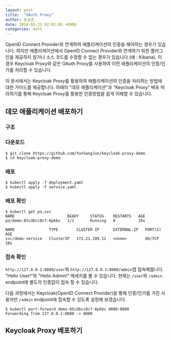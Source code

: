 ```yaml
---
layout: post
title:  "OAuth Proxy"
author: 윤상준
date: 2018-05-23 02:01:05 +0900
categories: auth
---
```


OpenID Connect Provider와 연계하여 애플리케이션의 인증을 해야하는 경우가 있습니다. 하지만 애플리케이션에서 OpenID Connect Provider와 연계하기 위한 플러그인을 제공하지 않거나 소스 코드를 수정할 수 없는 경우가 있습니다.(예 : Kibana). 이 경우 Keycloak Proxy와 같은 OAuth Proxy를 사용하여 이런 애플리케이션의 인증/인가를 처리할 수 있습니다.

이 문서에서는 Keycloak Proxy를 활용하여 애플리케이션의 인증을 처리하는 방법에 대한 가이드를 제공합니다.
아래의 "데모 애플리케이션"과 "Keycloak Proxy" 배포 따라하기를 통해 Keycloak Proxy를 활용한 인증방법을 쉽게 이해할 수 있습니다.

## 데모 애플리케이션 배포하기

### 구조


### 다운로드

```
$ git clone https://github.com/YunSangJun/keycloak-proxy-demo
$ cd keycloak-proxy-demo
```

### 배포

```
$ kubectl apply -f deployment.yaml
$ kubectl apply -f service.yaml
```

### 배포 확인

```
$ kubectl get po,svc
NAME                       READY     STATUS    RESTARTS   AGE
po/demo-85cdbcc8c7-6pkbv   1/1       Running   0          10s

NAME               TYPE        CLUSTER-IP      EXTERNAL-IP   PORT(S)   AGE
svc/demo-service   ClusterIP   172.21.189.11   <none>        80/TCP    10s
```

### 접속 확인

`http://127.0.0.1:8080/user`와 `http://127.0.0.1:8080/admin`엡 접속해봅니다.
"Hello User!"와 "Hello Admin!" 메세지를 볼 수 있습니다.
현재는 `/user`와 `/admin` endpoint에 별도의 인증없이 접속 할 수 있습니다.

다음 과정에서는 Keycloak(OpenID Connect Provider)을 통해 인증/인가를 거친 사용자만 `/admin` endpoint에 접속할 수 있도록 설정해 보겠습니다.

```
$ kubectl port-forward demo-85cdbcc8c7-6pkbv 8080:8080
Forwarding from 127.0.0.1:8080 -> 8080
```

## Keycloak Proxy 배포하기
